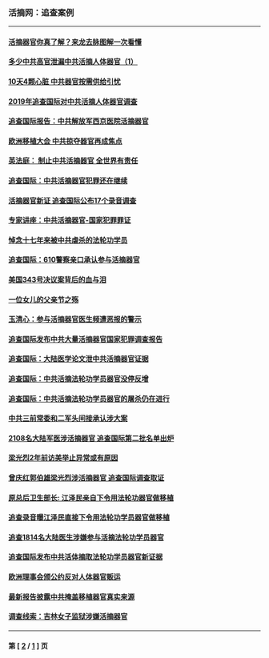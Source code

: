 ### 活摘网：追查案例
---
#### [活摘器官你真了解？来龙去脉图解一次看懂](../../pages/nf5880/n13013820.md?05070430) 
#### [多少中共高官泄漏中共活摘人体器官（1）](../../pages/nf5880/n12671234.md?05070430) 
#### [10天4颗心脏 中共器官按需供给引忧](../../pages/nf5880/n12326366.md?05070430) 
#### [2019年追查国际对中共活摘人体器官调查](../../pages/nf5880/n11917733.md?05070430) 
#### [追查国际报告：中共解放军西京医院活摘器官](../../pages/nf5880/n11838359.md?05070430) 
#### [欧洲移植大会 中共掠夺器官再成焦点](../../pages/nf5880/n11538883.md?05070430) 
#### [英法庭： 制止中共活摘器官 全世界有责任](../../pages/nf5880/n11330691.md?05070430) 
#### [追查国际：中共活摘器官犯罪还在继续](../../pages/nf5880/n11218301.md?05070430) 
#### [活摘器官新证 追查国际公布17个录音调查](../../pages/nf5880/n10897744.md?05070430) 
#### [专家讲座：中共活摘器官-国家犯罪罪证](../../pages/nf5880/n8828153.md?05070430) 
#### [悼念十七年来被中共虐杀的法轮功学员](../../pages/nf5880/n8124823.md?05070430) 
#### [追查国际：610警察亲口承认参与活摘器官](../../pages/nf5880/n8109067.md?05070430) 
#### [美国343号决议案背后的血与泪](../../pages/nf5880/n8020684.md?05070430) 
#### [一位女儿的父亲节之殇](../../pages/nf5880/n8014122.md?05070430) 
#### [玉清心：参与活摘器官医生频遭恶报的警示](../../pages/nf5880/n4637546.md?05070430) 
#### [追查国际发布中共大量活摘器官国家犯罪调查报告](../../pages/nf5880/n4613428.md?05070430) 
#### [追查国际：大陆医学论文泄中共活摘器官证据](../../pages/nf5880/n4608794.md?05070430) 
#### [追查国际：中共活摘法轮功学员器官没停反增](../../pages/nf5880/n4584075.md?05070430) 
#### [追查国际：中共活摘法轮功学员器官的屠杀仍在进行](../../pages/nf5880/n4299154.md?05070430) 
#### [中共三前常委和二军头间接承认涉大案](../../pages/nf5880/n4286244.md?05070430) 
#### [2108名大陆军医涉活摘器官 追查国际第二批名单出炉](../../pages/nf5880/n4284769.md?05070430) 
#### [梁光烈2年前访美举止异常或有原因](../../pages/nf5880/n4279686.md?05070430) 
#### [曾庆红郭伯雄梁光烈涉活摘器官 追查国际调查取证](../../pages/nf5880/n4278462.md?05070430) 
#### [原总后卫生部长: 江泽民亲自下令用法轮功器官做移植](../../pages/nf5880/n4263864.md?05070430) 
#### [追查录音曝江泽民直接下令用法轮功学员器官做移植](../../pages/nf5880/n4261268.md?05070430) 
#### [追查1814名大陆医生涉嫌参与活摘法轮功学员器官](../../pages/nf5880/n4259055.md?05070430) 
#### [追查国际发布中共活体摘取法轮功学员器官新证据](../../pages/nf5880/n4258255.md?05070430) 
#### [欧洲理事会颁公约反对人体器官贩运](../../pages/nf5880/n4206955.md?05070430) 
#### [最新报告披露中共掩盖移植器官真实来源](../../pages/nf5880/n4140084.md?05070430) 
#### [调查线索：吉林女子监狱涉嫌活摘器官](../../pages/nf5880/n4044366.md?05070430) 

---
#### 第 [ [2](./2.md?05070430) / [1](./1.md?05070430) ] 页

